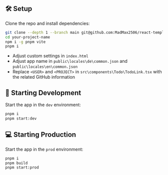## :hammer_and_wrench: Setup

Clone the repo and install dependencies:

```bash
git clone --depth 1 --branch main git@github.com:MadMax2506/react-template.git your-project-name
cd your-project-name
npm i -g pnpm vite
pnpm i
```

- Adjust custom settings in `index.html`
- Adjust app name in `public\locales\de\common.json` and `public\locales\en\common.json`
- Replace `<USER>` and `<PROJECT>` in `src\components\Todo\TodoLink.tsx` with the related GitHub information

## :nut_and_bolt: Starting Development

Start the app in the `dev` environment:

```bash
pnpm i
pnpm start:dev
```

## :computer: Starting Production

Start the app in the `prod` environment:

```bash
pnpm i
pnpm build
pnpm start:prod
```

